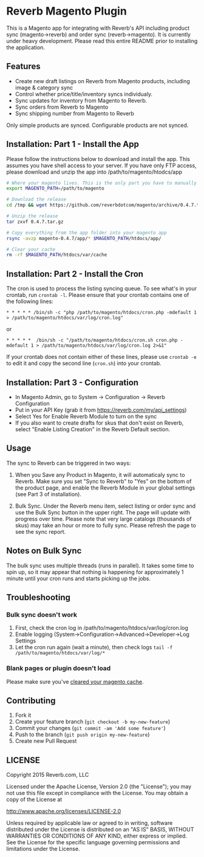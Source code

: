 # Reverb Magento Plugin

This is a Magento app for integrating with Reverb's API including product sync (magento->reverb) and order sync (reverb->magento). It is currently under heavy development. Please read this entire README prior to installing the application.

## Features

* Create new draft listings on Reverb from Magento products, including image & category sync
* Control whether price/title/inventory syncs individualy.
* Sync updates for inventory from Magento to Reverb. 
* Sync orders from Reverb to Magento
* Sync shipping number from Magento to Reverb

Only simple products are synced. Configurable products are not synced.

## Installation: Part 1 - Install the App

Please follow the instructions below to download and install the app. This assumes you have shell access to your server. If you have only FTP access, please download and unzip the app into /path/to/magento/htodcs/app

```bash
# Where your magento lives. This is the only part you have to manually modify.
export MAGENTO_PATH=/path/to/magento

# Download the release
cd /tmp && wget https://github.com/reverbdotcom/magento/archive/0.4.7.tar.gz

# Unzip the release
tar zxvf 0.4.7.tar.gz

# Copy everything from the app folder into your magento app
rsync -avzp magento-0.4.7/app/* $MAGENTO_PATH/htdocs/app/

# Clear your cache
rm -rf $MAGENTO_PATH/htdocs/var/cache
```

## Installation: Part 2 - Install the Cron

The cron is used to process the listing syncing queue. To see what's in your crontab, run `crontab -l`. Please ensure that your crontab contains one of the following lines:

    * * * * * /bin/sh -c "php /path/to/magento/htdocs/cron.php -mdefault 1 > /path/to/magento/htdocs/var/log/cron.log"

or

    * * * * *  /bin/sh -c "/path/to/magento/htdocs/cron.sh cron.php -mdefault 1 > /path/to/magento/htdocs/var/log/cron.log 2>&1"

If your crontab does not contain either of these lines, please use `crontab -e` to edit it and copy the second line (`cron.sh`) into your crontab.


## Installation: Part 3 - Configuration

* In Magento Admin, go to System -> Configuration -> Reverb Configuration
* Put in your API Key (grab it from https://reverb.com/my/api_settings)
* Select Yes for Enable Reverb Module to turn on the sync
* If you also want to create drafts for skus that don't exist on Reverb, select "Enable Listing Creation" in the Reverb Default section.

## Usage

The sync to Reverb can be triggered in two ways:

1. When you Save any Product in Magento, it will automaticaly sync to Reverb. Make sure you set "Sync to Reverb" to "Yes" on the bottom of the product page, and enable the Reverb Module in your global settings (see Part 3 of installation).

2. Bulk Sync. Under the Reverb menu item, select listing or order sync and use the Bulk Sync button in the upper right. The page will update with progress over time. Please note that very large catalogs (thousands of skus) may take an hour or more to fully sync. Please refresh the page to see the sync report.

## Notes on Bulk Sync

The bulk sync uses multiple threads (runs in parallel). It takes some time to spin up, so it may appear that nothing is happening for approximately 1 minute until your cron runs and starts picking up the jobs.

## Troubleshooting

### Bulk sync doesn't work

1. First, check the cron log in /path/to/magento/htdocs/var/log/cron.log
2. Enable logging (System->Configuration->Advanced->Developer->Log Settings
3. Let the cron run again (wait a minute), then check logs `tail -f /path/to/magento/htdocs/var/log/*`

### Blank pages or plugin doesn't load

Please make sure you've [cleared your magento cache](https://www.properhost.com/support/kb/23/How-To-Clear-The-Magento-Cache).

## Contributing

1. Fork it
2. Create your feature branch (`git checkout -b my-new-feature`)
3. Commit your changes (`git commit -am 'Add some feature'`)
4. Push to the branch (`git push origin my-new-feature`)
5. Create new Pull Request

## LICENSE

Copyright 2015 Reverb.com, LLC

Licensed under the Apache License, Version 2.0 (the "License");
you may not use this file except in compliance with the License.
You may obtain a copy of the License at

   http://www.apache.org/licenses/LICENSE-2.0

Unless required by applicable law or agreed to in writing, software
distributed under the License is distributed on an "AS IS" BASIS,
WITHOUT WARRANTIES OR CONDITIONS OF ANY KIND, either express or implied.
See the License for the specific language governing permissions and
limitations under the License.
